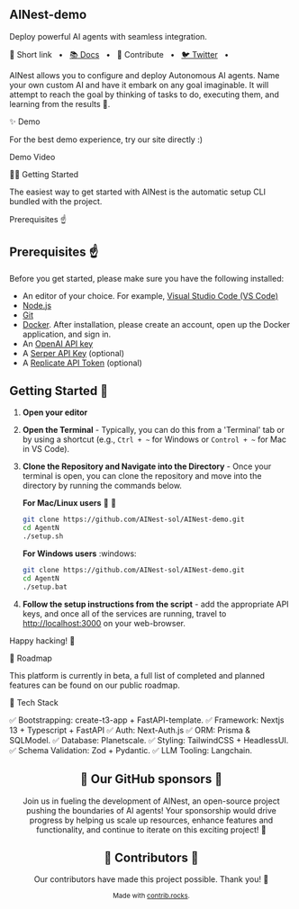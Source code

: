 <h2>AINest-demo</h2>

Deploy powerful AI agents with seamless integration.

🔗 Short link</a> <span>&nbsp;&nbsp;•&nbsp;&nbsp;</span> <a href="https://ainest.tech">📚 Docs</a> <span>&nbsp;&nbsp;•&nbsp;&nbsp;</span> 🤝 Contribute</a> <span>&nbsp;&nbsp;•&nbsp;&nbsp;</span> <a href="https://twitter.com/nestaiagent">🐦 Twitter</a> <span>&nbsp;&nbsp;•&nbsp;&nbsp;</span>  </p>
AINest allows you to configure and deploy Autonomous AI agents. Name your own custom AI and have it embark on any goal imaginable. It will attempt to reach the goal by thinking of tasks to do, executing them, and learning from the results 🚀.

✨ Demo

For the best demo experience, try our site directly :)

Demo Video

👨‍🚀 Getting Started

The easiest way to get started with AINest is the automatic setup CLI bundled with the project.

Prerequisites :point_up:

## Prerequisites :point_up:

Before you get started, please make sure you have the following installed:

- An editor of your choice. For example, [Visual Studio Code (VS Code)](https://code.visualstudio.com/download)
- [Node.js](https://nodejs.org/en/download)
- [Git](https://git-scm.com/downloads)
- [Docker](https://www.docker.com/products/docker-desktop). After installation, please create an account, open up the Docker application, and sign in.
- An [OpenAI API key](https://platform.openai.com/signup)
- A [Serper API Key](https://serper.dev/signup) (optional)
- A [Replicate API Token](https://replicate.com/signin) (optional)

## Getting Started :rocket:
1. **Open your editor**

2. **Open the Terminal** - Typically, you can do this from a 'Terminal' tab or by using a shortcut
   (e.g., `Ctrl + ~` for Windows or `Control + ~` for Mac in VS Code).

3. **Clone the Repository and Navigate into the Directory** - Once your terminal is open, you can clone the repository and move into the directory by running the commands below.

   **For Mac/Linux users** :apple: :penguin:
   ```bash
   git clone https://github.com/AINest-sol/AINest-demo.git
   cd AgentN
   ./setup.sh
   ```
   **For Windows users** :windows:
   ```bash
   git clone https://github.com/AINest-sol/AINest-demo.git
   cd AgentN
   ./setup.bat
   ```
4. **Follow the setup instructions from the script** - add the appropriate API keys, and once all of the services are running, travel to [http://localhost:3000](http://localhost:3000) on your web-browser.

Happy hacking! :tada:


🎉 Roadmap

This platform is currently in beta, a full list of completed and planned features can be found on our public roadmap.

🚀 Tech Stack

✅ Bootstrapping: create-t3-app + FastAPI-template.
✅ Framework: Nextjs 13 + Typescript + FastAPI
✅ Auth: Next-Auth.js
✅ ORM: Prisma & SQLModel.
✅ Database: Planetscale.
✅ Styling: TailwindCSS + HeadlessUI.
✅ Schema Validation: Zod + Pydantic.
✅ LLM Tooling: Langchain.
<h2 align="center"> 💝 Our GitHub sponsors 💝 </h2> <p align="center"> Join us in fueling the development of AINest, an open-source project pushing the boundaries of AI agents! Your sponsorship would drive progress by helping us scale up resources, enhance features and functionality, and continue to iterate on this exciting project! 🚀 </p> <h2 align="center"> 💪 Contributors 💪 </h2> <p align="center"> Our contributors have made this project possible. Thank you! 🙏 </p> <div align="center"> <sub>Made with <a href="https://contrib.rocks">contrib.rocks</a>.</sub> </div>
